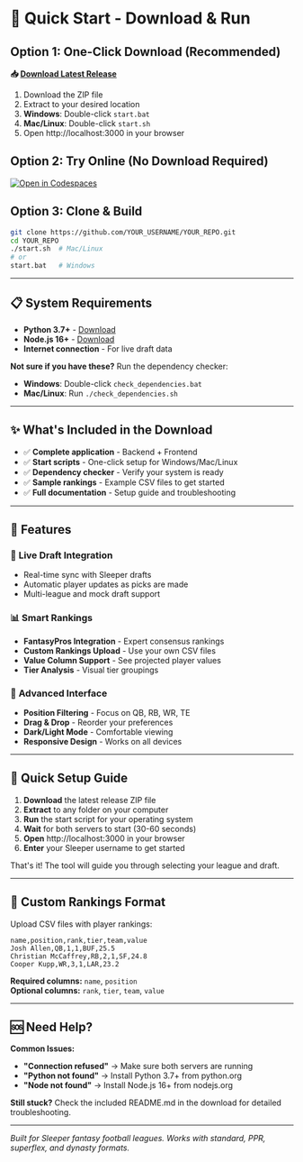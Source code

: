 # 🚀 Quick Start - Download & Run

## Option 1: One-Click Download (Recommended)

**📥 [Download Latest Release](https://github.com/YOUR_USERNAME/YOUR_REPO/releases/latest)**

1. Download the ZIP file
2. Extract to your desired location
3. **Windows**: Double-click `start.bat`
4. **Mac/Linux**: Double-click `start.sh`
5. Open http://localhost:3000 in your browser

## Option 2: Try Online (No Download Required)

[![Open in Codespaces](https://github.com/codespaces/badge.svg)](https://codespaces.new/YOUR_USERNAME/YOUR_REPO)

## Option 3: Clone & Build

```bash
git clone https://github.com/YOUR_USERNAME/YOUR_REPO.git
cd YOUR_REPO
./start.sh  # Mac/Linux
# or
start.bat   # Windows
```

---

## 📋 System Requirements

- **Python 3.7+** - [Download](https://python.org)
- **Node.js 16+** - [Download](https://nodejs.org)
- **Internet connection** - For live draft data

**Not sure if you have these?** Run the dependency checker:
- **Windows**: Double-click `check_dependencies.bat`
- **Mac/Linux**: Run `./check_dependencies.sh`

---

## ✨ What's Included in the Download

- ✅ **Complete application** - Backend + Frontend
- ✅ **Start scripts** - One-click setup for Windows/Mac/Linux
- ✅ **Dependency checker** - Verify your system is ready
- ✅ **Sample rankings** - Example CSV files to get started
- ✅ **Full documentation** - Setup guide and troubleshooting

---

## 🎯 Features

### 🏈 **Live Draft Integration**
- Real-time sync with Sleeper drafts
- Automatic player updates as picks are made
- Multi-league and mock draft support

### 📊 **Smart Rankings**
- **FantasyPros Integration** - Expert consensus rankings
- **Custom Rankings Upload** - Use your own CSV files
- **Value Column Support** - See projected player values
- **Tier Analysis** - Visual tier groupings

### 🎨 **Advanced Interface**
- **Position Filtering** - Focus on QB, RB, WR, TE
- **Drag & Drop** - Reorder your preferences
- **Dark/Light Mode** - Comfortable viewing
- **Responsive Design** - Works on all devices

---

## 🔧 Quick Setup Guide

1. **Download** the latest release ZIP file
2. **Extract** to any folder on your computer
3. **Run** the start script for your operating system
4. **Wait** for both servers to start (30-60 seconds)
5. **Open** http://localhost:3000 in your browser
6. **Enter** your Sleeper username to get started

That's it! The tool will guide you through selecting your league and draft.

---

## 📁 Custom Rankings Format

Upload CSV files with player rankings:

```csv
name,position,rank,tier,team,value
Josh Allen,QB,1,1,BUF,25.5
Christian McCaffrey,RB,2,1,SF,24.8
Cooper Kupp,WR,3,1,LAR,23.2
```

**Required columns:** `name`, `position`  
**Optional columns:** `rank`, `tier`, `team`, `value`

---

## 🆘 Need Help?

**Common Issues:**
- **"Connection refused"** → Make sure both servers are running
- **"Python not found"** → Install Python 3.7+ from python.org
- **"Node not found"** → Install Node.js 16+ from nodejs.org

**Still stuck?** Check the included README.md in the download for detailed troubleshooting.

---

*Built for Sleeper fantasy football leagues. Works with standard, PPR, superflex, and dynasty formats.*
